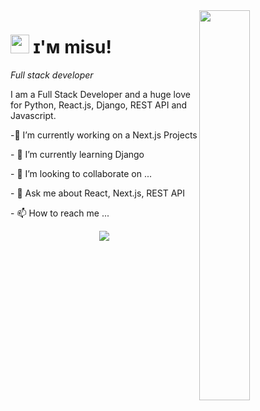 
<!--
**misudesu/misudesu** is a ✨ _special_ ✨ repository because its `README.md` (this file) appears on your GitHub profile.

Here are some ideas to get you started:
-->

<!--Night Owl image-->
<div>
  <img align="right" width="40%" src="https://owlbertsio-resized.s3.amazonaws.com/Popper.psd.full.png">
</div>

<!--Header Name-->
# <img src="https://emojis.slackmojis.com/emojis/images/1531849430/4246/blob-sunglasses.gif?1531849430" width="30"/> ɪ'ᴍ misu! 
*Full stack developer*
<br /> 

<!--Start Intro-->               
<p align="left">I am a Full Stack Developer and a huge love for Python, React.js, Django, REST API and Javascript. </p>
<p>-🔭 I’m currently working on a Next.js Projects</p>
<p>- 🌱 I’m currently learning Django </p>
<p>- 👯 I’m looking to collaborate on ... </p>
<p>- 💬 Ask me about React, Next.js, REST API </p>
<p>- 📫 How to reach me ... </p>
<!--End Intro-->

<!--Profile Count Badge-->

 <!--<p align="left">
<!--   <img src="https://komarev.com/ghpvc/?username=misudesu&label=Profile%20views&color=770677&style=for-the-badge&logo=star" alt="misudesu" style="padding-right:20px;" /> -->
<!-- </p> -->

<!---
<br />

<!--Languages and Tools Section-->       
<!-- <h2 align="center">Lᴀɴɢᴜᴀɢᴇs ᴀɴᴅ Tᴏᴏʟs</h2> 
<p align="center">
<img width="500px"  src="https://skillicons.dev/icons?i=py,java,js,html,css,react,nodejs,express,django,mongo,docker,postman,next,redux,ts"  />
</p>
<br />
-->


<!--Trophies Section 
<h2 align="center">🏆 Gɪᴛʜᴜʙ Tʀᴏᴘʜɪᴇs 🏆</h2>
<p align="center">
  <a href="https://github.com/misudesu/github-profile-trophy">
    <img src="https://github-profile-trophy.vercel.app/?username=misudesu&row=2&column=6&margin-w=20&margin-h=20" alt="GitHub Trophies">
  </a>
</p>
<br />
-->
<!--Footer--> 
<p align="center">
  <img src="https://capsule-render.vercel.app/api?type=waving&color=gradient&height=65&section=footer"/>
</p>



